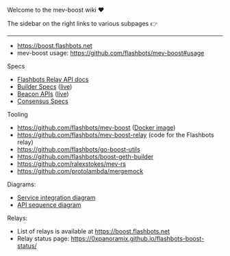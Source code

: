 Welcome to the mev-boost wiki ❤️

The sidebar on the right links to various subpages 👉

---

-   https://boost.flashbots.net
-   mev-boost usage: https://github.com/flashbots/mev-boost#usage

Specs

-   [Flashbots Relay API docs](https://flashbots.notion.site/Relay-API-Spec-5fb0819366954962bc02e81cb33840f5)
-   [Builder Specs](https://github.com/ethereum/builder-specs) ([live](https://ethereum.github.io/builder-specs/))
-   [Beacon APIs](https://github.com/ethereum/beacon-APIs/blob/master/apis/validator/register_validator.yaml) ([live](https://ethereum.github.io/beacon-APIs/#/Validator/registerValidator))
-   [Consensus Specs](https://github.com/ethereum/consensus-specs)

Tooling

-   https://github.com/flashbots/mev-boost ([Docker image](https://hub.docker.com/r/flashbots/mev-boost))
-   https://github.com/flashbots/mev-boost-relay (code for the Flashbots relay)
-   https://github.com/flashbots/go-boost-utils
-   https://github.com/flashbots/boost-geth-builder
-   https://github.com/ralexstokes/mev-rs
-   https://github.com/protolambda/mergemock

Diagrams:

-   [Service integration diagram](https://raw.githubusercontent.com/flashbots/mev-boost/main/docs/mev-boost-integration-overview.png)
-   [API sequence diagram](https://github.com/flashbots/mev-boost/blob/main/docs/block-proposal.png)

Relays:

-   List of relays is available at https://boost.flashbots.net
-   Relay status page: https://0xpanoramix.github.io/flashbots-boost-status/
